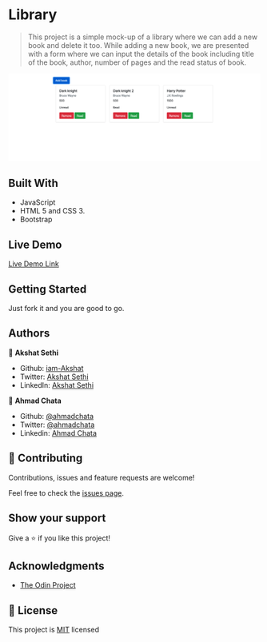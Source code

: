 # Library

> This project is a simple mock-up of a library where we can add a new book and delete it too. While adding a new book, we are presented with a form where we can input the details of the book including title of the book, author, number of pages and the read status of book.

![screenshot](asset/screenshot.png)

## Built With
- JavaScript
- HTML 5 and CSS 3.
- Bootstrap

## Live Demo

[Live Demo Link](https://ahmadchata.github.io/library/)

## Getting Started

Just fork it and you are good to go.

## Authors

👤 **Akshat Sethi**

- Github: [iam-Akshat](https://github.com/iam-Akshat)
- Twitter: [Akshat Sethi](https://twitter.com/akshatsethi)
- LinkedIn: [Akshat Sethi](https://linkedin.com/in/akshatsethi)

👤 **Ahmad Chata** 
- Github: [@ahmadchata](https://github.com/ahmadchata) 
- Twitter: [@ahmadchata](https://twitter.com/ahmadchata) 
- Linkedin: [Ahmad Chata](https://www.linkedin.com/in/ahmadchata/)

## 🤝 Contributing

Contributions, issues and feature requests are welcome!

Feel free to check the [issues page](https://github.com/ahmadchata/library/issues).

## Show your support

Give a ⭐️ if you like this project!

## Acknowledgments

- [The Odin Project](https://www.theodinproject.com/courses/javascript/lessons/library)

## 📝 License

This project is [MIT](./LICENSE) licensed